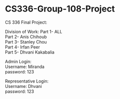 # CS336-Group-108-Project

CS 336 Final Project:

Division of Work:
Part 1- ALL <br />
Part 2- Anis Chihoub <br /> 
Part 3- Stanley Chou <br /> 
Part 4- Irfan Peer <br />
Part 5- Dhvani Kakabalia <br /> 



Admin Login: <br />
Username: Miranda <br />
password: 123 <br />

Representative Login: <br />
Username: Dhvani <br />
password: 123 <br />
